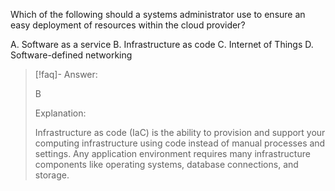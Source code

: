 
Which of the following should a systems administrator use to ensure an easy deployment of resources within the cloud provider? 

A. Software as a service
B. Infrastructure as code 
C. Internet of Things 
D. Software-defined networking

> [!faq]- Answer: 
> 
> B 
> 
> Explanation: 
> 
> Infrastructure as code (IaC) is the ability to provision and support your computing infrastructure using code instead of manual processes and settings. Any application environment requires many infrastructure components like operating systems, database connections, and storage.
